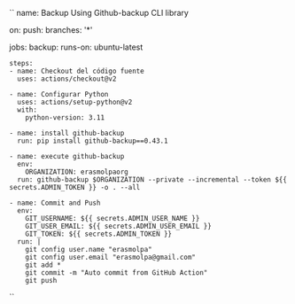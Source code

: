 `` name: Backup Using Github-backup CLI library

on:
  push:
    branches: '*'

jobs:
  backup:
    runs-on: ubuntu-latest

    steps:
    - name: Checkout del código fuente
      uses: actions/checkout@v2

    - name: Configurar Python
      uses: actions/setup-python@v2
      with:
        python-version: 3.11

    - name: install github-backup
      run: pip install github-backup==0.43.1

    - name: execute github-backup
      env:
        ORGANIZATION: erasmolpaorg
      run: github-backup $ORGANIZATION --private --incremental --token ${{ secrets.ADMIN_TOKEN }} -o . --all
   
    - name: Commit and Push
      env:
        GIT_USERNAME: ${{ secrets.ADMIN_USER_NAME }}
        GIT_USER_EMAIL: ${{ secrets.ADMIN_USER_EMAIL }}
        GIT_TOKEN: ${{ secrets.ADMIN_TOKEN }}
      run: |
        git config user.name "erasmolpa"
        git config user.email "erasmolpa@gmail.com"
        git add *
        git commit -m "Auto commit from GitHub Action"
        git push
``